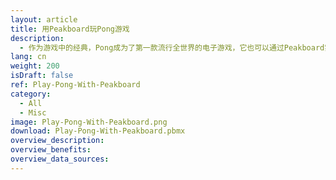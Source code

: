 ```yaml
---
layout: article
title: 用Peakboard玩Pong游戏
description: 
  - 作为游戏中的经典，Pong成为了第一款流行全世界的电子游戏，它也可以通过Peakboard实现。左侧玩家使用“w”键向上移动球拍，“s”键使其向下移动；而右侧玩家可用箭头按键“上”和“下”控制球拍。
lang: cn
weight: 200
isDraft: false
ref: Play-Pong-With-Peakboard
category:
  - All
  - Misc
image: Play-Pong-With-Peakboard.png
download: Play-Pong-With-Peakboard.pbmx
overview_description:
overview_benefits:
overview_data_sources:
---
```

